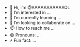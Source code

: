 - 👋 Hi, I’m @AAAAAAAAAAAOL
- 👀 I’m interested in ...
- 🌱 I’m currently learning ...
- 💞️ I’m looking to collaborate on ...
- 📫 How to reach me ...
- 😄 Pronouns: ...
- ⚡ Fun fact: ...

<!---
AAAAAAAAAAAOL/AAAAAAAAAAAOL is a ✨ special ✨ repository because its `README.md` (this file) appears on your GitHub profile.
You can click the Preview link to take a look at your changes.
--->
